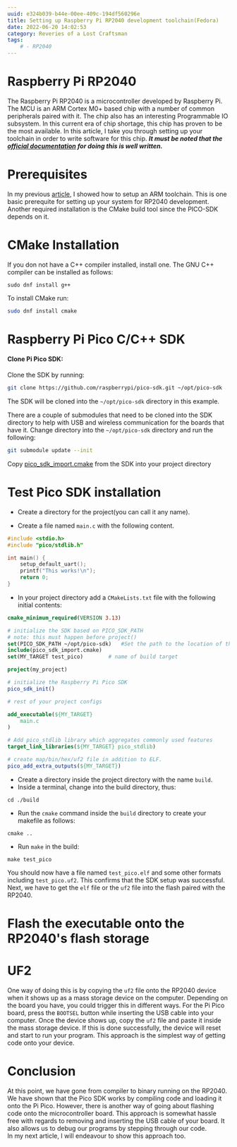 ```yaml
---
uuid: e324b039-b44e-00ee-409c-194df560296e
title: Setting up Raspberry Pi RP2040 development toolchain(Fedora)
date: 2022-06-20 14:02:53
category: Reveries of a Lost Craftsman
tags:
    # - RP2040
---
```


# Raspberry Pi RP2040
The Raspberry Pi RP2040 is a microcontroller developed by Raspberry Pi. The MCU is an ARM Cortex M0+ based chip with a number of common peripherals paired with it. The chip also has an interesting Programmable IO subsystem. In this current era of chip shortage, this chip has proven to be the most available.
In this article, I take you through setting up your toolchain in order to write software for this chip.
**_It must be noted that the [official documentation](https://datasheets.raspberrypi.com/pico/raspberry-pi-pico-c-sdk.pdf) for doing this is well written._**

# Prerequisites
In my previous [article](https://raynayx.com/2022/01/07/armToolChain/), I showed how to setup an ARM toolchain. This is one basic prerequite for setting up your system for RP2040 development.
Another required installation is the CMake build tool since the PICO-SDK depends on it.

# CMake Installation
If you don not have a C++ compiler installed, install one.
The GNU C++ compiler can be installed as follows:

```
sudo dnf install g++
```

To install CMake run:
```bash
sudo dnf install cmake
```

# Raspberry Pi Pico C/C++ SDK
#### Clone Pi Pico SDK:
Clone the SDK by running:
```bash
git clone https://github.com/raspberrypi/pico-sdk.git ~/opt/pico-sdk
 ```
The SDK will be cloned into the `~/opt/pico-sdk` directory in this example.<br>

There are a couple of submodules that need to be cloned into the SDK directory to help with USB and wireless communication for the boards that have it.
Change directory into the `~/opt/pico-sdk` directory and run the following:
```bash
git submodule update --init
```

Copy [pico_sdk_import.cmake](https://github.com/raspberrypi/pico-sdk/blob/master/external/pico_sdk_import.cmake) from the SDK into your project directory

# Test Pico SDK installation
- Create a directory for the project(you can call it any name).

- Create a file named `main.c` with the following content.
```c
#include <stdio.h>
#include "pico/stdlib.h"

int main() {
    setup_default_uart();
    printf("This works!\n");
    return 0;
}

```
- In your project directory add a `CMakeLists.txt` file with the following initial contents:
```cmake
cmake_minimum_required(VERSION 3.13)

# initialize the SDK based on PICO_SDK_PATH
# note: this must happen before project()
set(PICO_SDK_PATH ~/opt/pico-sdk)	#Set the path to the location of the cloned SDK
include(pico_sdk_import.cmake)
set(MY_TARGET test_pico)		# name of build target

project(my_project)

# initialize the Raspberry Pi Pico SDK
pico_sdk_init()

# rest of your project configs

add_executable(${MY_TARGET}
    main.c
)

# Add pico_stdlib library which aggregates commonly used features
target_link_libraries(${MY_TARGET} pico_stdlib)

# create map/bin/hex/uf2 file in addition to ELF.
pico_add_extra_outputs(${MY_TARGET})
```

- Create a directory inside the project directory with the name `build`.
- Inside a terminal, change into the build directory, thus:
```
cd ./build
```
- Run the `cmake` command inside the `build` directory to create your makefile as follows:
```
cmake ..
```
- Run `make` in the build:
```
make test_pico
```
You should now have a file named `test_pico.elf` and some other formats including `test_pico.uf2`.
This confirms that the SDK setup was successful. Next, we have to get the `elf` file or the `uf2` file into the flash paired with the RP2040.

# Flash the executable onto the RP2040's flash storage
# UF2
One way of doing this is by copying the `uf2` file onto the RP2040 device when it shows up as a mass storage device on the computer. 
Depending on the board you have, you could trigger this in different ways.
For the Pi Pico board, press the `BOOTSEL` button while inserting the USB cable into your computer.
Once the device shows up, copy the `uf2` file and paste it inside the mass storage device. If this is done successfully, the device will reset and start to run your program.
This approach is the simplest way of getting code onto your device.

# Conclusion
At this point, we have gone from compiler to binary running on the RP2040. We have shown that the Pico SDK works by compiling code and loading it onto the Pi Pico.
 However, there is another way of going about flashing code onto the microcontroller board. This approach is somewhat hassle free with regards to removing and inserting the USB cable of your board. It also allows us to debug our programs by stepping through our code.<br>
In my next article, I will endeavour to show this approach too.